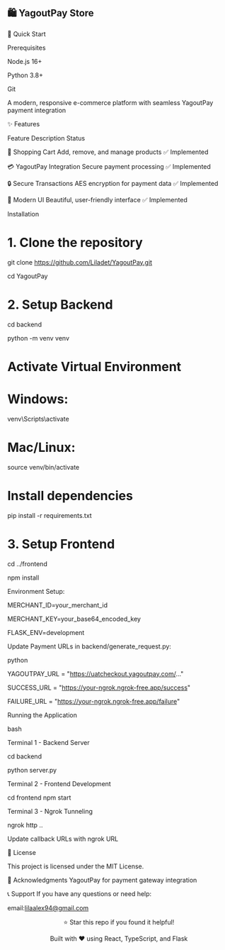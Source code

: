 ## 🛍️ YagoutPay Store


🚀 Quick Start

Prerequisites

Node.js 16+

Python 3.8+

Git

A modern, responsive e-commerce platform with seamless YagoutPay payment integration


✨ Features

Feature	Description	Status

🛒 Shopping Cart	Add, remove, and manage products	✅ Implemented

💳 YagoutPay Integration	Secure payment processing	✅ Implemented


🔒 Secure Transactions	AES encryption for payment data	✅ Implemented


🎨 Modern UI	Beautiful, user-friendly interface	✅ Implemented


Installation

# 1. Clone the repository

git clone https://github.com/Liladet/YagoutPay.git

cd YagoutPay

# 2. Setup Backend

cd backend

python -m venv venv

# Activate Virtual Environment
# Windows:
venv\Scripts\activate
# Mac/Linux:
source venv/bin/activate

# Install dependencies
pip install -r requirements.txt

# 3. Setup Frontend
cd ../frontend

npm install

Environment Setup:

MERCHANT_ID=your_merchant_id

MERCHANT_KEY=your_base64_encoded_key

FLASK_ENV=development

Update Payment URLs in backend/generate_request.py:

python

YAGOUTPAY_URL = "https://uatcheckout.yagoutpay.com/..."

SUCCESS_URL = "https://your-ngrok.ngrok-free.app/success"

FAILURE_URL = "https://your-ngrok.ngrok-free.app/failure"

Running the Application

bash

 Terminal 1 - Backend Server

cd backend

python server.py


 Terminal 2 - Frontend Development

cd frontend
npm start

 Terminal 3 - Ngrok Tunneling

ngrok http ..

  Update callback URLs with ngrok URL

</div>


📄 License

This project is licensed under the MIT License.

🙏 Acknowledgments
YagoutPay for payment gateway integration


📞 Support
If you have any questions or need help:

email:lilaalex94@gmail.com


<div align="center">
⭐ Star this repo if you found it helpful!


Built with ❤️ using React, TypeScript, and Flask

</div>
